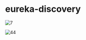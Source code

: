 # eureka-discovery

![7](https://user-images.githubusercontent.com/12114256/207123775-cb2e0d1f-ac46-4447-b933-30445409bd2f.jpg)

![44](https://user-images.githubusercontent.com/12114256/207123787-db8426aa-bec0-4841-bd91-15187d2cdc90.PNG)
